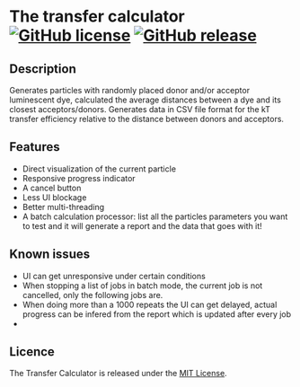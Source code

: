 # The transfer calculator [![GitHub license](https://img.shields.io/dub/l/vibe-d.svg)](https://raw.githubusercontent.com/TheTrueTom/TransferCalculator/master/LICENCE) [![GitHub release](https://img.shields.io/github/release/TheTrueTom/TransferCalculator.svg)](https://github.com/TheTrueTom/TransferCalculator/releases/latest)

## Description

Generates particles with randomly placed donor and/or acceptor luminescent dye, calculated the average distances between a dye and its closest acceptors/donors. Generates data in CSV file format for the kT transfer efficiency relative to the distance between donors and acceptors.

## Features

- Direct visualization of the current particle
- Responsive progress indicator
- A cancel button
- Less UI blockage
- Better multi-threading
- A batch calculation processor: list all the particles parameters you want to test and it will generate a report and the data that goes with it!

## Known issues

- UI can get unresponsive under certain conditions
- When stopping a list of jobs in batch mode, the current job is not cancelled, only the following jobs are.
- When doing more than a 1000 repeats the UI can get delayed, actual progress can be infered from the report which is updated after every job
- 
## Licence

The Transfer Calculator is released under the [MIT License](LICENSE.md).
